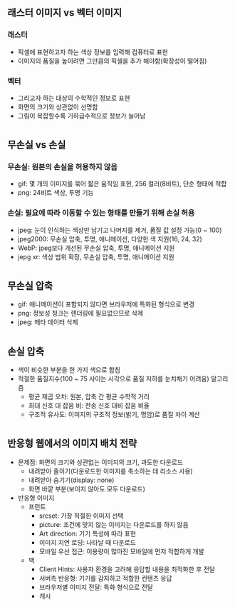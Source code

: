 ## 래스터 이미지 vs 벡터 이미지

### 래스터

-   픽셀에 표현하고자 하는 색상 정보를 입력해 컴퓨터로 표현
-   이미지의 품질을 높이려면 그만큼의 픽셀을 추가 해야함(확장성이 떨어짐)

### 벡터

-   그리고자 하는 대상의 수학적인 정보로 표현
-   화면의 크기와 상관없이 선명함
-   그림이 복잡할수록 기하급수적으로 정보가 늘어남

#

## 무손실 vs 손실

### 무손실: 원본의 손실을 허용하지 않음

-   gif: 몇 개의 이미지를 묶어 짧은 움직임 표현, 256 컬러(8비트), 단순 형태에 적합
-   png: 24비트 색상, 투명 기능

### 손실: 필요에 따라 이동할 수 있는 형태를 만들기 위해 손실 허용

-   jpeg: 눈이 인식하는 색상만 남기고 나머지를 제거, 품질 값 설정 가능(0 ~ 100)
-   jpeg2000: 무손실 압축, 투명, 애니메이션, 다양한 색 지원(16, 24, 32)
-   WebP: jpeg보다 개선된 무손실 압축, 투명, 애니메이션 지원
-   jepg xr: 색상 범위 확장, 무손실 압축, 투명, 애니메이션 지원

#

## 무손실 압축

-   gif: 애니메이션이 포함되지 않다면 브라우저에 특화된 형식으로 변경
-   png: 정보성 청크는 렌더링에 필요없으므로 삭제
-   jpeg: 메타 데이터 삭제

#

## 손실 압축

-   색이 비슷한 부분을 한 가지 색으로 합침
-   적절한 품질지수(100 ~ 75 사이는 시각으로 품질 저하를 눈치채기 어려움) 알고리즘
    -   평균 제곱 오차: 원본, 압축 간 평균 수학적 거리
    -   최대 신호 대 잡음 비: 전송 신호 대비 잡음 비율
    -   구조적 유사도: 이미지의 구조적 정보(밝기, 명암)로 품질 차이 계산

#

## 반응형 웹에서의 이미지 배치 전략

-   문제점: 화면의 크기와 상관없는 이미지의 크기, 과도한 다운로드
    -   내려받아 줄이기(다운로드한 이미지를 축소하는 데 리소스 사용)
    -   내려받아 숨기기(display: none)
    -   화면 바깥 부분(보이지 않아도 모두 다운로드)
-   반응형 이미지
    -   프런트
        -   srcset: 가장 적절한 이미지 선택
        -   picture: 조건에 맞지 않는 이미지는 다운로드를 하지 않음
        -   Art direction: 기기 특성에 따라 표현
        -   이미지 지연 로딩: 나타날 때 다운로드
        -   모바일 우선 접근: 이용량이 많아진 모바일에 먼저 적합하게 개발
    -   백
        -   Client Hints: 사용자 환경을 고려해 응답할 내용을 최적화한 후 전달
        -   서버측 반응형: 기기를 감지하고 적합한 컨텐츠 응답
        -   브라우저별 이미지 전달: 특화 형식으로 전달
        -   캐시

